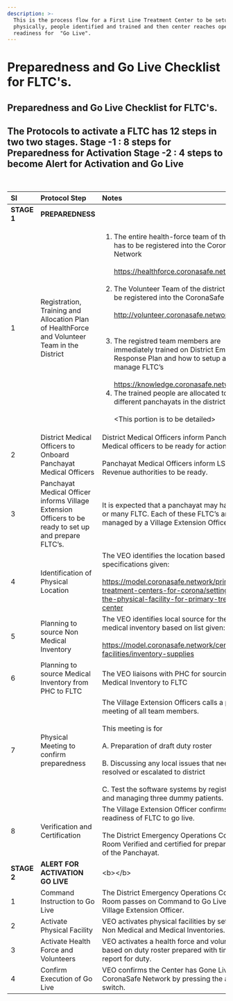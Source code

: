 ```yaml
---
description: >-
  This is the process flow for a First Line Treatment Center to be setup
  physically, people identified and trained and then center reaches operation
  readiness for  "Go Live".
---
```


# Preparedness and Go Live Checklist for FLTC's.

## **Preparedness and Go Live Checklist for FLTC's.**

## **The Protocols to activate a FLTC has 12 steps in two two stages.  Stage -1 : 8 steps for Preparedness for Activation  Stage -2 :** 4 steps to become Alert for Activation and Go Live

**‌**  


<table>
  <thead>
    <tr>
      <th style="text-align:left"><b>Sl</b>
      </th>
      <th style="text-align:left"><b>Protocol Step</b>
      </th>
      <th style="text-align:left"><b>Notes</b>
      </th>
    </tr>
  </thead>
  <tbody>
    <tr>
      <td style="text-align:left"><b>STAGE  1</b>
      </td>
      <td style="text-align:left"><b>PREPAREDNESS</b>
      </td>
      <td style="text-align:left"></td>
    </tr>
    <tr>
      <td style="text-align:left">1</td>
      <td style="text-align:left">Registration, Training and Allocation Plan of HealthForce and Volunteer
        Team in the District</td>
      <td style="text-align:left">
        <ol>
          <li>The entire health-force team of the district has to be registered into
            the CoronaSafe Network
            <br />
            <br /><a href="https://healthforce.coronasafe.network/">https://healthforce.coronasafe.network/<br /><br /></a>
          </li>
          <li>The Volunteer Team of the district has to be registered into the CoronaSafe
            Network.
            <br />
            <br /><a href="http://volunteer.coronasafe.network/">http://volunteer.coronasafe.network/<br /><br /><br /></a>
          </li>
          <li>The registred team members are immediately trained on District Emergency
            Response Plan and how to setup and manage FLTC&#x2019;s
            <br />
            <br /><a href="https://knowledge.coronasafe.network/">https://knowledge.coronasafe.network/</a>
          </li>
          <li>The trained people are allocated to different panchayats in the district.
            <br
            />
            <br />&lt;This portion is to be detailed&gt;</li>
        </ol>
      </td>
    </tr>
    <tr>
      <td style="text-align:left">2</td>
      <td style="text-align:left">District Medical Officers to Onboard Panchayat Medical Officers</td>
      <td
      style="text-align:left">District Medical Officers inform Panchayat Medical officers to be ready
        for action.
        <br />
        <br />Panchayat Medical Officers inform LSGD and Revenue authorities to be ready.</td>
    </tr>
    <tr>
      <td style="text-align:left">3</td>
      <td style="text-align:left">Panchayat Medical Officer informs Village Extension Officers to be ready
        to set up and prepare FLTC&#x2019;s.</td>
      <td style="text-align:left">It is expected that a panchayat may have one or many FLTC. Each of these
        FLTC&#x2019;s are to be managed by a Village Extension Officer.</td>
    </tr>
    <tr>
      <td style="text-align:left">4</td>
      <td style="text-align:left">Identification of Physical Location</td>
      <td style="text-align:left">The VEO identifies the location based on specifications given:
        <br />
        <br /><a href="https://model.coronasafe.network/primary-treatment-centers-for-corona/setting-up-the-physical-facility-for-primary-treatment-center">https://model.coronasafe.network/primary-treatment-centers-for-corona/setting-up-the-physical-facility-for-primary-treatment-center</a>
      </td>
    </tr>
    <tr>
      <td style="text-align:left">5</td>
      <td style="text-align:left">Planning to source Non Medical Inventory</td>
      <td style="text-align:left">The VEO identifies local source for the non medical inventory based on
        list given:
        <br />
        <br /><a href="https://model.coronasafe.network/centralised-facilities/inventory-supplies">https://model.coronasafe.network/centralised-facilities/inventory-supplies</a>
      </td>
    </tr>
    <tr>
      <td style="text-align:left">6</td>
      <td style="text-align:left">Planning to source Medical Inventory from PHC to FLTC</td>
      <td style="text-align:left">The VEO liaisons with PHC for sourcing Medical Inventory to FLTC</td>
    </tr>
    <tr>
      <td style="text-align:left">7</td>
      <td style="text-align:left">Physical Meeting to confirm preparedness</td>
      <td style="text-align:left">The Village Extension Officers calls a physical meeting of all team members.
        <br
        />
        <br />This meeting is for
        <br />
        <br />A. Preparation of draft duty roster
        <br />
        <br />B. Discussing any local issues that needs to be resolved or escalated
        to district
        <br />
        <br />C. Test the software systems by registering and managing three dummy patients.</td>
    </tr>
    <tr>
      <td style="text-align:left">8</td>
      <td style="text-align:left">Verification and Certification</td>
      <td style="text-align:left">The Village Extension Officer confirms readiness of FLTC to go live.
        <br
        />
        <br />The District Emergency Operations Control Room Verified and certified
        for preparedness of the Panchayat.</td>
    </tr>
    <tr>
      <td style="text-align:left"><b>STAGE 2 </b>
      </td>
      <td style="text-align:left"><b>ALERT FOR ACTIVATION GO LIVE</b>
      </td>
      <td style="text-align:left">&lt;b&gt;&lt;/b&gt;</td>
    </tr>
    <tr>
      <td style="text-align:left">1</td>
      <td style="text-align:left">Command Instruction to Go Live</td>
      <td style="text-align:left">The District Emergency Operations Control Room passes on Command to Go
        Live to Village Extension Officer.</td>
    </tr>
    <tr>
      <td style="text-align:left">2</td>
      <td style="text-align:left">Activate Physical Facility</td>
      <td style="text-align:left">VEO activates physical facilities by setting up Non Medical and Medical
        Inventories.</td>
    </tr>
    <tr>
      <td style="text-align:left">3</td>
      <td style="text-align:left">Activate Health Force and Volunteers</td>
      <td style="text-align:left">VEO activates a health force and volunteers based on duty roster prepared
        with time to report for duty.</td>
    </tr>
    <tr>
      <td style="text-align:left">4</td>
      <td style="text-align:left">Confirm Execution of Go Live</td>
      <td style="text-align:left">VEO confirms the Center has Gone Live in the CoronaSafe Network by pressing
        the activate switch.</td>
    </tr>
  </tbody>
</table>


